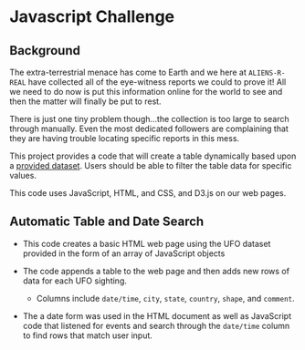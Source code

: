 # Javascript Challenge

## Background

The extra-terrestrial menace has come to Earth and we here at `ALIENS-R-REAL` have collected all of the eye-witness reports we could to prove it! All we need to do now is put this information online for the world to see and then the matter will finally be put to rest.

There is just one tiny problem though...the collection is too large to search through manually. Even the most dedicated followers are complaining that they are having trouble locating specific reports in this mess.

This project provides a code that will create a table dynamically based upon a [provided dataset](StarterCode/static/js/data.js). Users should be able to filter the table data for specific values. 

This code uses JavaScript, HTML, and CSS, and D3.js on our web pages. 

## Automatic Table and Date Search

* This code creates a basic HTML web page using the UFO dataset provided in the form of an array of JavaScript objects

* The  code appends a table to the web page and then adds new rows of data for each UFO sighting.

  * Columns include `date/time`, `city`, `state`, `country`, `shape`, and `comment`.

* The a date form was used in the HTML document as well as JavaScript code that listened for events and search through the `date/time` column to find rows that match user input.
